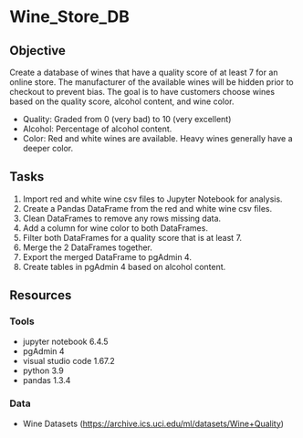 # Wine_Store_DB

## Objective
Create a database of wines that have a quality score of at least 7 for an online store. The manufacturer of the available wines will be hidden prior to checkout to prevent bias. The goal is to have customers choose wines based on the quality score, alcohol content, and wine color.  

- Quality: Graded from 0 (very bad) to 10 (very excellent)
- Alcohol: Percentage of alcohol content.
- Color: Red and white wines are available.  Heavy wines generally have a deeper color.

## Tasks
1. Import red and white wine csv files to Jupyter Notebook for analysis.
2. Create a Pandas DataFrame from the red and white wine csv files.
3. Clean DataFrames to remove any rows missing data.
4. Add a column for wine color to both DataFrames.
5. Filter both DataFrames for a quality score that is at least 7.
6. Merge the 2 DataFrames together.
7. Export the merged DataFrame to pgAdmin 4.
8. Create tables in pgAdmin 4 based on alcohol content.

## Resources
### Tools
- jupyter notebook 6.4.5
- pgAdmin 4
- visual studio code 1.67.2 
- python 3.9
- pandas 1.3.4

### Data
- Wine Datasets (https://archive.ics.uci.edu/ml/datasets/Wine+Quality)


